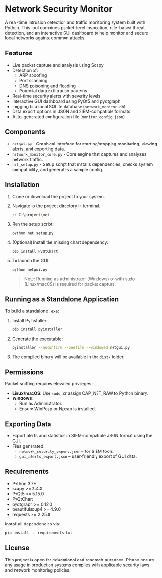 # Network Security Monitor

A real-time intrusion detection and traffic monitoring system built with Python. This tool combines packet-level inspection, rule-based threat detection, and an interactive GUI dashboard to help monitor and secure local networks against common attacks.

## Features

- Live packet capture and analysis using Scapy
- Detection of:
  - ARP spoofing
  - Port scanning
  - DNS poisoning and flooding
  - Potential data exfiltration patterns
- Real-time security alerts with severity levels
- Interactive GUI dashboard using PyQt5 and pyqtgraph
- Logging to a local SQLite database (`network_monitor.db`)
- Data export options in JSON and SIEM-compatible formats
- Auto-generated configuration file (`monitor_config.json`)

## Components

- `netgui.py` - Graphical interface for starting/stopping monitoring, viewing alerts, and exporting data.
- `network_monitor_core.py` - Core engine that captures and analyzes network traffic.
- `net_setup.py` - Setup script that installs dependencies, checks system compatibility, and generates a sample config.

## Installation

1. Clone or download the project to your system.
2. Navigate to the project directory in terminal.

   ```bash
   cd C:\project\net
   ```

3. Run the setup script:

   ```bash
   python net_setup.py
   ```

4. (Optional) Install the missing chart dependency:

   ```bash
   pip install PyQtChart
   ```

5. To launch the GUI:

   ```bash
   python netgui.py
   ```

   > Note: Running as administrator (Windows) or with sudo (Linux/macOS) is required for packet capture.

## Running as a Standalone Application

To build a standalone `.exe`:

1. Install PyInstaller:

   ```bash
   pip install pyinstaller
   ```

2. Generate the executable:

   ```bash
   pyinstaller --noconfirm --onefile --windowed netgui.py
   ```

3. The compiled binary will be available in the `dist/` folder.

## Permissions

Packet sniffing requires elevated privileges:

- **Linux/macOS**: Use `sudo`, or assign CAP_NET_RAW to Python binary.
- **Windows**:
  - Run as Administrator.
  - Ensure WinPcap or Npcap is installed.

## Exporting Data

- Export alerts and statistics in SIEM-compatible JSON format using the GUI.
- Files generated:
  - `network_security_export.json` – for SIEM tools.
  - `gui_alerts_export.json` – user-friendly export of GUI data.

## Requirements

- Python 3.7+
- scapy >= 2.4.5
- PyQt5 >= 5.15.0
- PyQtChart
- pyqtgraph >= 0.12.0
- beautifulsoup4 >= 4.9.0
- requests >= 2.25.0

Install all dependencies via:

```bash
pip install -r requirements.txt
```

## License

This project is open for educational and research purposes. Please ensure any usage in production systems complies with applicable security laws and network monitoring policies.
